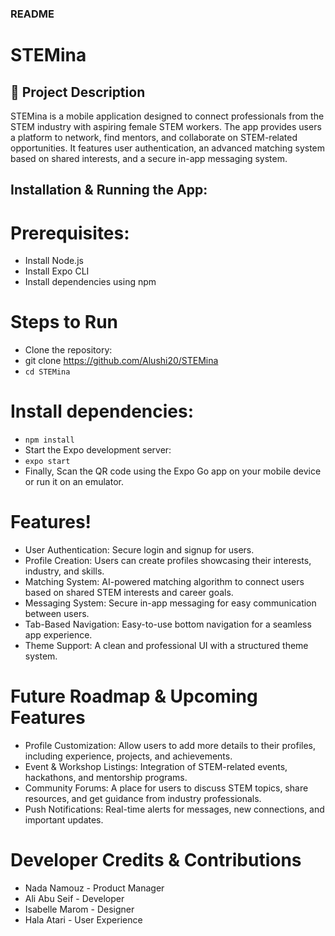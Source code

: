 ###  README
#  STEMina

## 🌟 Project Description 
STEMina is a mobile application designed to connect professionals from the STEM industry with aspiring female STEM workers. The app provides users a platform to network, find mentors, and collaborate on STEM-related opportunities. It features user authentication, an advanced matching system based on shared interests, and a secure in-app messaging system.

## Installation & Running the App:
# Prerequisites:
- Install Node.js
- Install Expo CLI
- Install dependencies using npm 
# Steps to Run
- Clone the repository:
- git clone https://github.com/Alushi20/STEMina
- `cd STEMina`
# Install dependencies:
- `npm install`
- Start the Expo development server:
 - `expo start`
- Finally, Scan the QR code using the Expo Go app on your mobile device or run it on an emulator.
# Features!
- User Authentication: Secure login and signup for users.
- Profile Creation: Users can create profiles showcasing their interests, industry, and skills.
- Matching System: AI-powered matching algorithm to connect users based on shared STEM interests and career goals.
- Messaging System: Secure in-app messaging for easy communication between users.
- Tab-Based Navigation: Easy-to-use bottom navigation for a seamless app experience.
- Theme Support: A clean and professional UI with a structured theme system.

# Future Roadmap & Upcoming Features
- Profile Customization: Allow users to add more details to their profiles, including experience, projects, and achievements.
- Event & Workshop Listings: Integration of STEM-related events, hackathons, and mentorship programs.
- Community Forums: A place for users to discuss STEM topics, share resources, and get guidance from industry professionals.
- Push Notifications: Real-time alerts for messages, new connections, and important updates.

# Developer Credits & Contributions
- Nada Namouz - Product Manager
- Ali Abu Seif - Developer
- Isabelle Marom - Designer
- Hala Atari - User Experience
